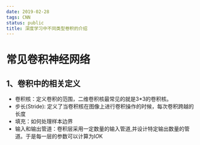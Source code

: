 ```yaml
---
date: 2019-02-28
tags: CNN
status: public
title: 深度学习中不同类型卷积的介绍
---
```

# 常见卷积神经网络
## 1、卷积中的相关定义
+ 卷积核：定义卷积的范围，二维卷积核最常见的就是3*3的卷积核。
+ 步长(Stride): 定义了当卷积核在图像上进行卷积操作的时候，每次卷积跨越的长度
+ 填充：如何处理样本边界
+ 输入和输出管道：卷积层采用一定数量的输入管道,并设计特定输出数量的管道。于是每一层的参数可以计算为I*O*K
## 